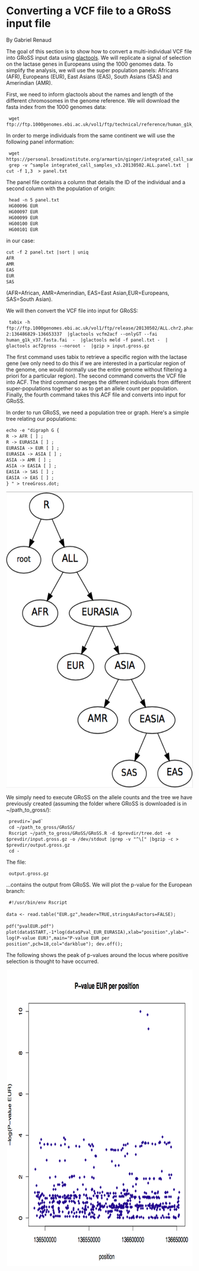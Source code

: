 # Converting a VCF file to a GRoSS input file
By Gabriel Renaud

The goal of this section is to show how to convert a multi-individual VCF file into GRoSS input data using [glactools](https://grenaud.github.io/glactools/).  We will replicate a signal of selection on the lactase genes in Europeans
using the 1000 genomes data. To simplify the analysis, we will use the super population panels: Africans (AFR), Europeans (EUR), East Asians (EAS), South Asians (SAS) and Amerindian (AMR).

First, we need to inform glactools about the names and length of the different chromosomes in the genome reference.  We will download the fasta index from the 1000 genomes data:

     wget ftp://ftp.1000genomes.ebi.ac.uk/vol1/ftp/technical/reference/human_g1k_v37.fasta.fai

In order to merge individuals from the same continent we will use the following panel information:

     wget https://personal.broadinstitute.org/armartin/ginger/integrated_call_samples_v3.20130502.ALL.panel.txt
     grep -v ^sample integrated_call_samples_v3.20130502.ALL.panel.txt  | cut -f 1,3  > panel.txt

The panel file contains a column that details the ID of the individual and a second column with the population of origin:

     head -n 5 panel.txt
     HG00096 EUR
     HG00097 EUR
     HG00099 EUR
     HG00100 EUR
     HG00101 EUR

in our case:

    cut -f 2 panel.txt |sort | uniq
    AFR
    AMR
    EAS
    EUR
    SAS
(AFR=African,  AMR=Amerindian, EAS=East Asian,EUR=Europeans, SAS=South Asian).

We will then convert the VCF file into input for GRoSS:

     tabix -h ftp://ftp.1000genomes.ebi.ac.uk/vol1/ftp/release/20130502/ALL.chr2.phase3_shapeit2_mvncall_integrated_v5a.20130502.genotypes.vcf.gz 2:136486829-136653337  |glactools vcfm2acf --onlyGT --fai human_g1k_v37.fasta.fai  -  |glactools meld -f panel.txt -  | glactools acf2gross --noroot -  |gzip > input.gross.gz

The first command uses tabix to retrieve a specific region with the lactase gene (we only need to do this if we are interested in a particular region of the genome, one would normally use the entire genome without filtering a priori for a particular region). The second command converts the VCF file into ACF.  The third command merges the different individuals from different super-populations together so as to get an allele count per population. Finally, the fourth command takes this ACF file and converts into input for GRoSS.

In order to run GRoSS, we need a population tree or graph. Here's a simple tree relating our populations:

    echo -e "digraph G {
    R -> AFR [ ] ;
    R -> EURASIA [ ] ;
    EURASIA -> EUR [ ] ;
    EURASIA -> ASIA [ ] ;
    ASIA -> AMR [ ] ;
    ASIA -> EASIA [ ] ;
    EASIA -> SAS [ ] ;
    EASIA -> EAS [ ] ;
    } " > treeGross.dot;

<img src="https://github.com/FerRacimo/GRoSS/blob/master/treeGross.png" height="800">


We simply need to execute GRoSS on the allele counts and the tree we have previously created (assuming the folder where GRoSS is downloaded is in ~/path_to_gross/):

     prevdir=`pwd`
     cd ~/path_to_gross/GRoSS/
     Rscript ~/path_to_gross/GRoSS/GRoSS.R -d $prevdir/tree.dot -e $prevdir/input.gross.gz -o /dev/stdout |grep -v "^\[" |bgzip -c > $prevdir/output.gross.gz
     cd -

The file:

     output.gross.gz

...contains the output from GRoSS. We will plot the p-value for the
European branch:

     #!/usr/bin/env Rscript

    data <- read.table("EUR.gz",header=TRUE,stringsAsFactors=FALSE);

    pdf("pvalEUR.pdf")
    plot(data$START,-1*log(data$Pval_EUR_EURASIA),xlab="position",ylab="-log(P-value EUR)",main="P-value EUR per position",pch=18,col="darkblue"); dev.off();

The following shows the peak of p-values around the locus where positive selection is thought to have occurred.

<img src="https://github.com/FerRacimo/GRoSS/blob/master/pvalEUR.png" height="800">

